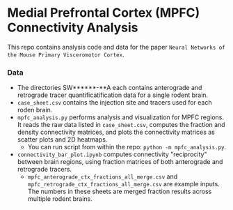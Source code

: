 # Medial Prefrontal Cortex (MPFC) Connectivity Analysis
This repo contains analysis code and data for the paper `Neural Networks of the Mouse Primary Visceromotor Cortex`.

### Data
* The directories SW******-**A each contains anterograde and retrograde tracer quantificatification data for a single rodent brain.
* `case_sheet.csv` contains the injection site and tracers used for each roden brain.
* `mpfc_analysis.py` performs analysis and visualization for MPFC regions. It reads the raw data listed in `case_sheet.csv`, computes the fraction and density connectivity matrices, and plots the connectivity matrices as scatter plots and 2D heatmaps.
  * You can run  script from within the repo: `python -m mpfc_analysis.py`.
* `connectivity_bar_plot.ipynb` computes connectivity "reciprocity" between brain regions, using fraction matrices of both anterograde and retrograde tracers.
  * `mpfc_anterograde_ctx_fractions_all_merge.csv` and `mpfc_retrograde_ctx_fractions_all_merge.csv` are example inputs. The numbers in these sheets are merged fraction results across multiple rodent brains.  
